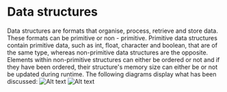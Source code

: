 # Data structures

Data structures are formats that organise, process, retrieve and store data. These formats can be primitive or non - primitive. Primitive data structures contain primitive data, such as int, float, character and boolean, that are of the same type, whereas non-primitive data structures are the opposite. Elements within non-primitive structures can either be ordered or not and if they have been ordered, their structure's memory size can either be or not be updated during runtime.
The following diagrams display what has been discussed:
![Alt text](../whatis-data_structure.png)
![Alt text](../ClassificationofDataStructure-660x347.jpg)